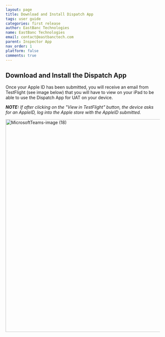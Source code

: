 ```yaml
---
layout: page
title: Download and Install Dispatch App
tags: user guide
categories: first release
author: EastBanc Technologies
name: EastBanc Technologies
email: contact@eastbanctech.com
parent: Inspector App
nav_order: 1
platform: false
comments: true
---
```

<section id="download-and-install-the-dispatch-app" markdown="1">

# Download and Install the Dispatch App

Once your Apple ID has been submitted, you will receive an email from TestFlight (see image below) that you will have to view on your iPad to be able to use the Dispatch App for UAT on your device. 

_**NOTE:** If after clicking on the "View in TestFlight" button, the device asks for an AppleID, log into the Apple store with the AppleID submitted._ 

<img width="692" class="screenshot" alt="MicrosoftTeams-image (18)" src="https://user-images.githubusercontent.com/82533918/115172112-86131900-a092-11eb-835b-48a3559a8a3c.png">

</section>